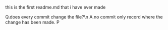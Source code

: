 this is the first readme.md that i have ever made


Q.does every commit change the file?\n
A.no commit only record where the change has been made.
P